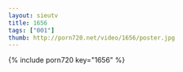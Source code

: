```yaml
--- 
layout: sieutv
title: 1656
tags: ["001"]
thumb: http://porn720.net/video/1656/poster.jpg
---
```

{% include porn720 key="1656" %} 
